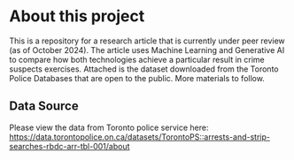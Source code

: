 # About this project
This is a repository for a research article that is currently under peer review (as of October 2024). The article uses Machine Learning and Generative AI to compare how both technologies achieve a particular result in crime suspects exercises. Attached is the dataset downloaded from the Toronto Police Databases that are open to the public. More materials to follow.

## Data Source
Please view the data from Toronto police service here: https://data.torontopolice.on.ca/datasets/TorontoPS::arrests-and-strip-searches-rbdc-arr-tbl-001/about
